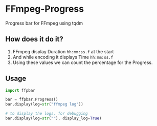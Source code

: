 # FFmpeg-Progress
Progress bar for FFmpeg using tqdm

## How does it do it?
1. FFmpeg display Duration ```hh:mm:ss.f``` at the start
2. And while encoding it displays Time ```hh:mm:ss.f```
3. Using these values we can count the percentage for the Progress.


## Usage

```python
import ffpbar

bar = ffpbar.Progress()
bar.display(log=str("ffmpeg log"))

# to display the logs, for debugging
bar.display(log=str(""), display_log=True)
```

